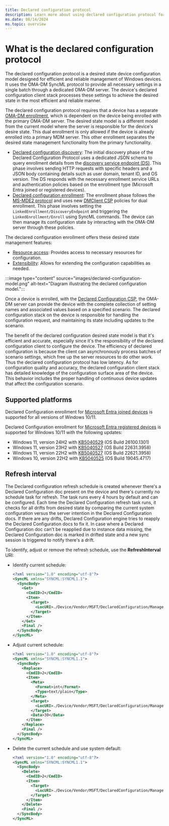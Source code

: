 ```yaml
---
title: Declared configuration protocol
description: Learn more about using declared configuration protocol for desired state management of Windows devices.
ms.date: 08/14/2024
ms.topic: overview
---
```


# What is the declared configuration protocol

The declared configuration protocol is a desired state device configuration model designed for efficient and reliable management of Windows devices. It uses the OMA-DM SyncML protocol to provide all necessary settings in a single batch through a dedicated OMA-DM server. The device's declared configuration client stack processes these settings to achieve the desired state in the most efficient and reliable manner.

The declared configuration protocol requires that a device has a separate [OMA-DM enrollment](mdm-overview.md), which is dependent on the device being enrolled with the primary OMA-DM server. The desired state model is a different model from the current model where the server is responsible for the device's desire state. This dual enrollment is only allowed if the device is already enrolled into a primary MDM server. This other enrollment separates the desired state management functionality from the primary functionality.

- [Declared configuration discovery](declared-configuration-discovery.md): The initial discovery phase of the Declared Configuration Protocol uses a dedicated JSON schema to query enrollment details from the [discovery service endpoint (DS)](/openspecs/windows_protocols/ms-mde2/60deaa44-52df-4a47-a844-f5b42037f7d3#gt_8d76dac8-122a-452b-8c97-b25af916f19b). This phase involves sending HTTP requests with specific headers and a JSON body containing details such as user domain, tenant ID, and OS version. The DS responds with the necessary enrollment service URLs and authentication policies based on the enrollment type (Microsoft Entra joined or registered devices).
- [Declared configuration enrollment](declared-configuration-enrollment.md): The enrollment phase follows the [MS-MDE2 protocol](/openspecs/windows_protocols/ms-mde2/4d7eadd5-3951-4f1c-8159-c39e07cbe692) and uses new [DMClient CSP](mdm/dmclient-csp.md) policies for dual enrollment. This phase involves setting the `LinkedEnrollment/DiscoveryEndpoint` and triggering the `LinkedEnrollment/Enroll` using SyncML commands. The device can then manage its configuration state by interacting with the OMA-DM server through these policies.

The declared configuration enrollment offers these desired state management features:

- [Resource access](declared-configuration-resource-access.md): Provides access to necessary resources for configuration.
- [Extensibility](declared-configuration-extensibility.md): Allows for extending the configuration capabilities as needed.

:::image type="content" source="images/declared-configuration-model.png" alt-text="Diagram illustrating the declared configuration model.":::

Once a device is enrolled, with the [Declared Configuration CSP](mdm/declaredconfiguration-csp.md), the OMA-DM server can provide the device with the complete collection of setting names and associated values based on a specified scenario. The declared configuration stack on the device is responsible for handling the configuration request, and maintaining its state including updates to the scenario.

The benefit of the declared configuration desired state model is that it's efficient and accurate, especially since it's the responsibility of the declared configuration client to configure the device. The efficiency of declared configuration is because the client can asynchronously process batches of scenario settings, which free up the server resources to do other work. Thus the declared configuration protocol has low latency. As for configuration quality and accuracy, the declared configuration client stack has detailed knowledge of the configuration surface area of the device. This behavior includes the proper handling of continuous device updates that affect the configuration scenario.

## Supported platforms

Declared Configuration enrollment for [Microsoft Entra joined devices](/entra/identity/devices/concept-directory-join) is supported for all versions of Windows 10/11.

Declared Configuration enrollment for [Microsoft Entra registered devices](/entra/identity/devices/concept-device-registration) is supported for Windows 10/11 with the following updates:

- Windows 11, version 24H2 with [KB5040529](https://support.microsoft.com/help/5040529) (OS Build 26100.1301)
- Windows 11, version 23H2 with [KB5040527](https://support.microsoft.com/help/5040527) (OS Build 22631.3958)
- Windows 11, version 22H2 with [KB5040527](https://support.microsoft.com/help/5040527) (OS Build 22621.3958)
- Windows 10, version 22H2 with [KB5040525](https://support.microsoft.com/help/5040525) (OS Build 19045.4717)

## Refresh interval

The Declared configuration refresh schedule is created whenever there's a Declared Configuration doc present on the device and there's currently no schedule task for refresh. The task runs every 4 hours by default and can be configured. Each time the Declared Configuration refresh task runs, it checks for all drifts from desired state by comparing the current system configuration versus the server intention in the Declared Configuration docs. If there are any drifts, Declared Configuration engine tries to reapply the Declared Configuration docs to fix it. In case where a Declared Configuration doc can't be reapplied due to instance data missing, the Declared Configuration doc is marked in drifted state and a new sync session is triggered to notify there's a drift.

To identify, adjust or remove the refresh schedule, use the **RefreshInterval** URI:

- Identify current schedule:

    ```xml
    <?xml version="1.0" encoding="utf-8"?>
    <SyncML xmlns="SYNCML:SYNCML1.1">
      <SyncBody>
        <Get>
          <CmdID>2</CmdID>
          <Item>
            <Target>
              <LocURI>./Device/Vendor/MSFT/DeclaredConfiguration/ManagementServiceConfiguration/RefreshInterval</LocURI>
            </Target>
          </Item>
        </Get>
        <Final />
      </SyncBody>
    </SyncML>
    ```

- Adjust current schedule:

    ```xml
    <?xml version="1.0" encoding="utf-8"?>
    <SyncML xmlns="SYNCML:SYNCML1.1">
      <SyncBody>
        <Replace>
          <CmdID>2</CmdID>
          <Item>
            <Meta>
              <Format>int</Format>
              <Type>text/plain</Type>
            </Meta>
            <Target>
              <LocURI>./Device/Vendor/MSFT/DeclaredConfiguration/ManagementServiceConfiguration/RefreshInterval</LocURI>
            </Target>
            <Data>30</Data>
          </Item>
        </Replace>
        <Final />
      </SyncBody>
    </SyncML>
    ```

- Delete the current schedule and use system default:

    ```xml
    <?xml version="1.0" encoding="utf-8"?>
    <SyncML xmlns="SYNCML:SYNCML1.1">
      <SyncBody>
        <Delete>
          <CmdID>2</CmdID>
          <Item>
            <Target>
              <LocURI>./Device/Vendor/MSFT/DeclaredConfiguration/ManagementServiceConfiguration/RefreshInterval</LocURI>
            </Target>
          </Item>
        </Delete>
        <Final />
      </SyncBody>
    </SyncML>
    ```
